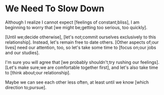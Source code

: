 # We Need To Slow Down

Although I realize I cannot expect [feelings of constant;bliss], I am beginning to worry that [we might be;getting too serious, too quickly].

[Until we;decide otherwise], [let's not;commit ourselves exclusively to this relationship]. Instead, let's remain free to date others. [Other aspects of;our lives] need our attention, too, so let's take some time to [focus on;our jobs and our studies].

I'm sure you will agree that [we probably shouldn't;try rushing our feelings]. [Let's make sure;we are comfortable together first], and let's also take time to [think about;our relationship].

Maybe we can see each other less often, at least until we know [which direction to;pursue].
